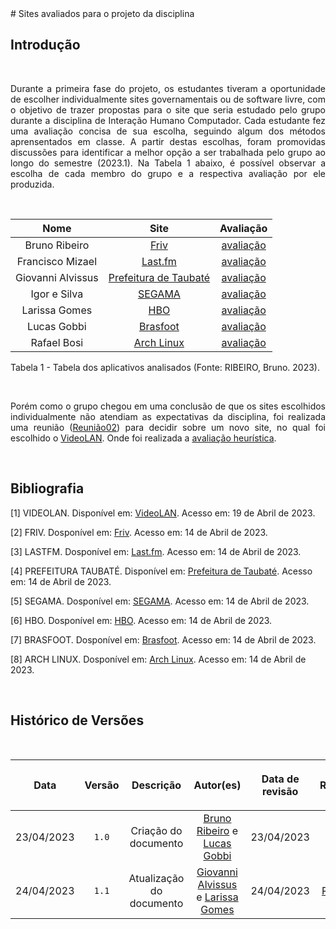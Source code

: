 <div class="body">
# Sites avaliados para o projeto da disciplina

## Introdução

<br/>

<div style="text-align: justify;"> <p> Durante a primeira fase do projeto, os estudantes tiveram a oportunidade de escolher individualmente sites governamentais ou de software livre, com o objetivo de trazer propostas para o site que seria estudado pelo grupo durante a disciplina de Interação Humano Computador. Cada estudante fez uma avaliação concisa de sua escolha, seguindo algum dos métodos aprensentados em classe. A partir destas escolhas, foram promovidas discussões para identificar a melhor opção a ser trabalhada pelo grupo ao longo do semestre (2023.1). Na Tabela 1 abaixo, é possível observar a escolha de cada membro do grupo e a respectiva avaliação por ele produzida. </p> </div>

</br>

| Nome              | Site                                               | Avaliação     |
| :-------------:   | :------------------------------------------------: | :----------:  |
| Bruno Ribeiro     | [Friv](https://friv.com) | [avaliação](avaliacoes/avaliacaoFRIV.pdf)  |
| Francisco Mizael  | [Last.fm](https://www.last.fm) | [avaliação](https://github.com/Interacao-Humano-Computador/2023.1-VLC/blob/dev/docs/planejamento/avaliacoes/avaliacaoFRIV.pdf)  |
| Giovanni Alvissus | [Prefeitura de Taubaté](https://taubate.sp.gov.br) | [avaliação](https://github.com/Interacao-Humano-Computador/2023.1-VLC/blob/dev/docs/planejamento/avaliacoes/avaliacaoTAUBATE.pdf)  | 
| Igor e Silva      | [SEGAMA](https://segama.com.br) | [avaliação](https://github.com/Interacao-Humano-Computador/2023.1-VLC/blob/dev/docs/planejamento/avaliacoes/avaliacaoSEGAMA.pdf) |
| Larissa Gomes     | [HBO](https://hbo.com) | [avaliação](https://github.com/Interacao-Humano-Computador/2023.1-VLC/blob/dev/docs/planejamento/avaliacoes/avaliacaoHBO.pdf) |
| Lucas Gobbi       | [Brasfoot](https://www.brasfoot.com/) | [avaliação](https://github.com/Interacao-Humano-Computador/2023.1-VLC/blob/dev/docs/planejamento/avaliacoes/avaliacaoBRASFOOT.pdf) |
| Rafael Bosi       | [Arch Linux](https://archlinux.org) | [avaliação](https://github.com/Interacao-Humano-Computador/2023.1-VLC/blob/dev/docs/planejamento/avaliacoes/avaliacaoARCHLINUX.pdf) |

<div><p>Tabela 1 - Tabela dos aplicativos analisados (Fonte: RIBEIRO, Bruno. 2023).</p></div>

<br/>

<div style="text-align: justify;">
<p>
Porém como o grupo chegou em uma conclusão de que os sites escolhidos individualmente não atendiam as expectativas da disciplina, foi realizada uma reunião (<a href="../atas/reuniao02.md">Reunião02</a>) para decidir sobre um novo site, no qual foi escolhido o <a href="https://videolan.org">VideoLAN</a>. Onde foi realizada a <a href="avaliacoes/avaliacaoVLC.md">avaliação heurística</a>.
</p>
</div>

<br/>

## Bibliografia

[1] VIDEOLAN. Disponível em: [VideoLAN](https://videolan.org). Acesso em: 19 de Abril de 2023.

[2] FRIV. Dosponível em: [Friv](https://friv.com/). Acesso em: 14 de Abril de 2023.

[3] LASTFM. Dosponível em: [Last.fm](https://www.last.fm/). Acesso em: 14 de Abril de 2023.

[4] PREFEITURA TAUBATÉ. Disponível em: [Prefeitura de Taubaté](https://taubate.sp.gov.br/). Acesso em: 14 de Abril de 2023.

[5] SEGAMA. Dosponível em: [SEGAMA](https://segama.com.br). Acesso em: 14 de Abril de 2023.

[6] HBO. Dosponível em: [HBO](https://hbo.com). Acesso em: 14 de Abril de 2023.

[7] BRASFOOT. Dosponível em: [Brasfoot](https://brasfoot.com). Acesso em: 14 de Abril de 2023.

[8] ARCH LINUX. Dosponível em: [Arch Linux](https://archlinux.org). Acesso em: 14 de Abril de 2023.

<br/>

## Histórico de Versões

<br/>

| <p align="center">Data</p> | <p align="center">Versão</p> | <p align="center">Descrição</p> | <p align="center">Autor(es)</p> | <p align="center">Data de revisão</p> | <p align="center">Revisor(es)</p> |
| :-: | :-: | :-: | :-: | :-: | :-: |
| 23/04/2023   | `1.0`  | Criação do documento | [Bruno Ribeiro](https://github.com/BrunoRiibeiro) e [Lucas Gobbi](https://github.com/LucasBergholz) | 23/04/2023 | [Larissa Gomes](https://github.com/larigs) |
| 24/04/2023   | `1.1`  | Atualização do documento | [Giovanni Alvissus](https://github.com/giovanni1106) e [Larissa Gomes](https://github.com/larigs) | 24/04/2023 | [Rafael Bosi](https://github.com/StrangeUnit28) |

</div>